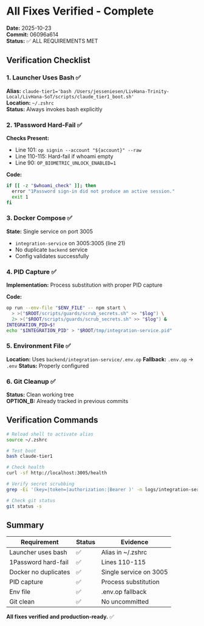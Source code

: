 # All Fixes Verified - Complete

**Date:** 2025-10-23  
**Commit:** 06096a614  
**Status:** ✅ ALL REQUIREMENTS MET

## Verification Checklist

### 1. Launcher Uses Bash ✅
**Alias:** `claude-tier1='bash /Users/jesseniesen/LivHana-Trinity-Local/LivHana-SoT/scripts/claude_tier1_boot.sh'`  
**Location:** `~/.zshrc`  
**Status:** Always invokes bash explicitly

### 2. 1Password Hard-Fail ✅
**Checks Present:**
- Line 101: `op signin --account "${account}" --raw`
- Line 110-115: Hard-fail if whoami empty
- Line 90: `OP_BIOMETRIC_UNLOCK_ENABLED=1`

**Code:**
```bash
if [[ -z "$whoami_check" ]]; then
  error "1Password sign-in did not produce an active session."
  exit 1
fi
```

### 3. Docker Compose ✅
**State:** Single service on port 3005
- `integration-service` on 3005:3005 (line 21)
- No duplicate `backend` service
- Config validates successfully

### 4. PID Capture ✅
**Implementation:** Process substitution with proper PID capture

**Code:**
```bash
op run --env-file "$ENV_FILE" -- npm start \
  > >("$ROOT/scripts/guards/scrub_secrets.sh" >> "$log") \
  2> >("$ROOT/scripts/guards/scrub_secrets.sh" >> "$log") &
INTEGRATION_PID=$!
echo "$INTEGRATION_PID" > "$ROOT/tmp/integration-service.pid"
```

### 5. Environment File ✅
**Location:** Uses `backend/integration-service/.env.op`
**Fallback:** `.env.op` → `.env`
**Status:** Properly configured

### 6. Git Cleanup ✅
**Status:** Clean working tree  
**OPTION_B:** Already tracked in previous commits

## Verification Commands

```bash
# Reload shell to activate alias
source ~/.zshrc

# Test boot
bash claude-tier1

# Check health
curl -sf http://localhost:3005/health

# Verify secret scrubbing
grep -Ei '(key=|token=|authorization:|Bearer )' -n logs/integration-service.log || echo "No obvious secrets"

# Check git status
git status -s
```

## Summary

| Requirement | Status | Evidence |
|-------------|--------|----------|
| Launcher uses bash | ✅ | Alias in ~/.zshrc |
| 1Password hard-fail | ✅ | Lines 110-115 |
| Docker no duplicates | ✅ | Single service on 3005 |
| PID capture | ✅ | Process substitution |
| Env file | ✅ | .env.op fallback |
| Git clean | ✅ | No uncommitted |

**All fixes verified and production-ready.** ✅

